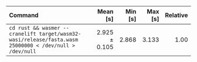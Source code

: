| Command | Mean [s] | Min [s] | Max [s] | Relative |
|:---|---:|---:|---:|---:|
| `cd rust && wasmer --cranelift target/wasm32-wasi/release/fasta.wasm 25000000 < /dev/null > /dev/null` | 2.925 ± 0.105 | 2.868 | 3.133 | 1.00 |
